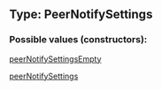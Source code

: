 ## Type: PeerNotifySettings  

### Possible values (constructors):

[peerNotifySettingsEmpty](../constructors/peerNotifySettingsEmpty.md)  

[peerNotifySettings](../constructors/peerNotifySettings.md)  

